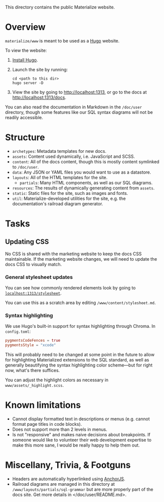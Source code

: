 This directory contains the public Materialize website.

# Overview

`materialize/www` is meant to be used as a [Hugo](https://gohugo.io) website.

To view the website:

1. [Install Hugo](https://gohugo.io/getting-started/installing/).
1. Launch the site by running:

    ```shell
    cd <path to this dir>
    hugo server -D
    ```
1. View the site by going to <http://localhost:1313>, or go to the docs at
   <http://localhost:1313/docs>.

You can also read the documentation in Markdown in the `/doc/user` directory,
though some features like our SQL syntax diagrams will not be readily
accessible.

# Structure

- `archetypes`: Metadata templates for new docs.
- `assets`: Content used dynamically, i.e. JavaScript and SCSS.
- `content`: All of the docs content, though this is mostly content symlinked to
  `/doc/user`.
- `data`: Any JSON or YAML files you would want to use as a datastore.
- `layouts`: All of the HTML templates for the site.
    - `partials`: Many HTML components, as well as our SQL diagrams.
- `resources`: The results of dynamically generating content from `assets`.
- `static`: Static files for the site, such as images and fonts.
- `util`: Materialize-developed utilities for the site, e.g. the documentation's
  railroad diagram generator.

# Tasks

## Updating CSS

No CSS is shared with the marketing website to keep the docs CSS maintainable.
If the marketing website changes, we will need to update the docs CSS to
visually match.

### General stylesheet updates

You can see how commonly rendered elements look by going to
[`localhost:1313/stylesheet`](http://localhost:1313/stylesheet).

You can use this as a scratch area by editing `/www/content/stylesheet.md`.

### Syntax highlighting

We use Hugo's built-in support for syntax highlighting through Chroma. In
`config.toml`:

```toml
pygmentsCodeFences = true
pygmentsStyle = "xcode"
```

This will probably need to be changed at some point in the future to allow for
highlighting Materialized extensions to the SQL standard, as well as generally
beautifying the syntax highlighting color scheme––but for right now, what's
there suffices.

You can adjust the highlight colors as necessary in
`www/assets/_highlight.scss`.

# Known limitations

- Cannot display formatted text in descriptions or menus (e.g. cannot format
  page titles in code blocks).
- Does not support more than 2 levels in menus.
- Is not "responsive" and makes naive decisions about breakpoints. If someone
  would like to volunteer their web development expertise to make this more
  sane, I would be really happy to help them out.

# Miscellany, Trivia, & Footguns

- Headers are automatically hyperlinked using [AnchorJS].
- Railroad diagrams are managed in this directory at
  `/www/layouts/partials/sql-grammar` but are more properly part of the docs
  site. Get more details in </doc/user/README.md>.

[AnchorJS]: https://www.bryanbraun.com/anchorjs/
